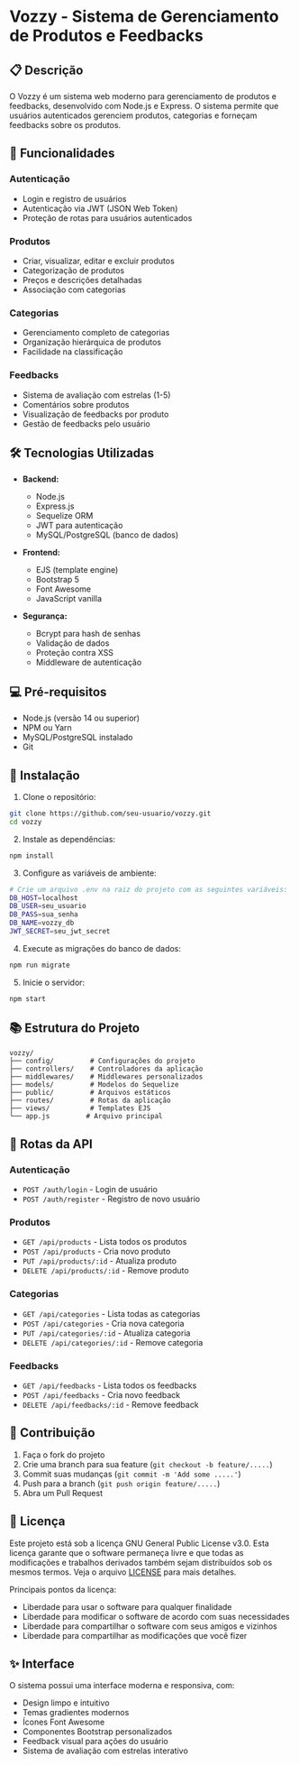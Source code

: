 # Vozzy - Sistema de Gerenciamento de Produtos e Feedbacks

## 📋 Descrição
O Vozzy é um sistema web moderno para gerenciamento de produtos e feedbacks, desenvolvido com Node.js e Express. O sistema permite que usuários autenticados gerenciem produtos, categorias e forneçam feedbacks sobre os produtos.

## 🚀 Funcionalidades

### Autenticação
- Login e registro de usuários
- Autenticação via JWT (JSON Web Token)
- Proteção de rotas para usuários autenticados

### Produtos
- Criar, visualizar, editar e excluir produtos
- Categorização de produtos
- Preços e descrições detalhadas
- Associação com categorias

### Categorias
- Gerenciamento completo de categorias
- Organização hierárquica de produtos
- Facilidade na classificação

### Feedbacks
- Sistema de avaliação com estrelas (1-5)
- Comentários sobre produtos
- Visualização de feedbacks por produto
- Gestão de feedbacks pelo usuário

## 🛠 Tecnologias Utilizadas

- **Backend:**
  - Node.js
  - Express.js
  - Sequelize ORM
  - JWT para autenticação
  - MySQL/PostgreSQL (banco de dados)

- **Frontend:**
  - EJS (template engine)
  - Bootstrap 5
  - Font Awesome
  - JavaScript vanilla

- **Segurança:**
  - Bcrypt para hash de senhas
  - Validação de dados
  - Proteção contra XSS
  - Middleware de autenticação

## 💻 Pré-requisitos

- Node.js (versão 14 ou superior)
- NPM ou Yarn
- MySQL/PostgreSQL instalado
- Git

## 🚀 Instalação

1. Clone o repositório:
```bash
git clone https://github.com/seu-usuario/vozzy.git
cd vozzy
```

2. Instale as dependências:
```bash
npm install
```

3. Configure as variáveis de ambiente:
```bash
# Crie um arquivo .env na raiz do projeto com as seguintes variáveis:
DB_HOST=localhost
DB_USER=seu_usuario
DB_PASS=sua_senha
DB_NAME=vozzy_db
JWT_SECRET=seu_jwt_secret
```

4. Execute as migrações do banco de dados:
```bash
npm run migrate
```

5. Inicie o servidor:
```bash
npm start
```

## 📚 Estrutura do Projeto

```
vozzy/
├── config/         # Configurações do projeto
├── controllers/    # Controladores da aplicação
├── middlewares/    # Middlewares personalizados
├── models/         # Modelos do Sequelize
├── public/         # Arquivos estáticos
├── routes/         # Rotas da aplicação
├── views/          # Templates EJS
└── app.js         # Arquivo principal
```

## 🔐 Rotas da API

### Autenticação
- `POST /auth/login` - Login de usuário
- `POST /auth/register` - Registro de novo usuário

### Produtos
- `GET /api/products` - Lista todos os produtos
- `POST /api/products` - Cria novo produto
- `PUT /api/products/:id` - Atualiza produto
- `DELETE /api/products/:id` - Remove produto

### Categorias
- `GET /api/categories` - Lista todas as categorias
- `POST /api/categories` - Cria nova categoria
- `PUT /api/categories/:id` - Atualiza categoria
- `DELETE /api/categories/:id` - Remove categoria

### Feedbacks
- `GET /api/feedbacks` - Lista todos os feedbacks
- `POST /api/feedbacks` - Cria novo feedback
- `DELETE /api/feedbacks/:id` - Remove feedback

## 👥 Contribuição

1. Faça o fork do projeto
2. Crie uma branch para sua feature (`git checkout -b feature/.....`)
3. Commit suas mudanças (`git commit -m 'Add some .....'`)
4. Push para a branch (`git push origin feature/.....`)
5. Abra um Pull Request

## 📝 Licença

Este projeto está sob a licença GNU General Public License v3.0. Esta licença garante que o software permaneça livre e que todas as modificações e trabalhos derivados também sejam distribuídos sob os mesmos termos. Veja o arquivo [LICENSE](LICENSE) para mais detalhes.

Principais pontos da licença:
- Liberdade para usar o software para qualquer finalidade
- Liberdade para modificar o software de acordo com suas necessidades
- Liberdade para compartilhar o software com seus amigos e vizinhos
- Liberdade para compartilhar as modificações que você fizer


## ✨ Interface

O sistema possui uma interface moderna e responsiva, com:
- Design limpo e intuitivo
- Temas gradientes modernos
- Ícones Font Awesome
- Componentes Bootstrap personalizados
- Feedback visual para ações do usuário
- Sistema de avaliação com estrelas interativo
